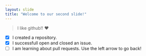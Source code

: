 ```yaml
---
layout: slide
title: "Welcome to our second slide!"
---
```

> I like github!! :heart:
- [x] I created a repository.
- [x] I successfull open and closed an issue.
- [ ] I am learning about pull requests.
Use the left arrow to go back!
